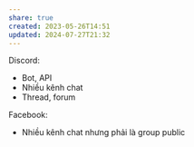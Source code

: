 ```yaml
---
share: true
created: 2023-05-26T14:51
updated: 2024-07-27T21:32
---
```

Discord:
- Bot, API
- Nhiều kênh chat
- Thread, forum

Facebook:
- Nhiều kênh chat nhưng phải là group public
